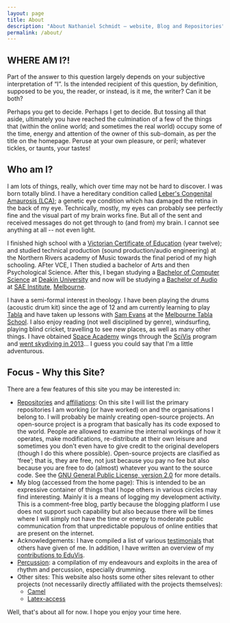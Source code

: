 ```yaml
---
layout: page
title: About
description: "About Nathaniel Schmidt – website, Blog and Repositories"
permalink: /about/
---
```


## WHERE AM I?!
Part of the answer to this question largely depends on your subjective interpretation of &ldquo;I&rdquo;. Is the intended recipient of this question, by 	definition, supposed to be you, the reader, or instead, is it me, the writer? Can it be both?

Perhaps you get to decide. Perhaps I get to decide. But tossing all that aside, ultimately you have reached the culmination of a few of the things that (within the online world; and sometimes the real world) occupy some of the time, energy and attention of the owner of this sub-domain, as per the title on the homepage. Peruse at your own pleasure, or peril; whatever tickles, or taunts, your tastes!

## Who am I?
I am lots of things, really, which over time may not be hard to discover. I was born totally blind. I have a hereditary condition called [Leber's Congenital Amaurosis (LCA)](https://ghr.nlm.nih.gov/condition/leber-congenital-amaurosis); a genetic eye condition which has damaged the retina in the back of my eye. Technically, mostly, my eyes can probably see perfectly fine and the visual part of my brain works fine. But all of the sent and received messages do not get through to (and from) my brain. I cannot see anything at all -- not even light.

I finished high school with a [Victorian Certificate of Education](https://www.vcaa.vic.edu.au/assessment/results/Pages/vce-certificate.aspx) (year twelve); and studied technical production (sound production/audio engineering) at the Northern Rivers academy of Music towards the final period of my high schooling. AFter VCE, I Then studied a bachelor of Arts and then Psychological Science. After this, I began studying a [Bachelor of Computer Science](https://apps.deakin.edu.au/current-students-courses/course.php?course=S306&version=1&keywords=&study_level=&area=) at [Deakin University](https://www.deakin.edu.au/) and now will be studying a [Bachelor of Audio](https://sae.edu.au/courses/audio/bachelor-of-audio/) at [SAE Institute](https://sae.edu.au), [Melbourne](https://sae.edu.au/campuses/melbourne/).

I have a semi-formal interest in theology. I have been playing the drums (acoustic drum kit) since the age of 12 and am currently learning to play [Tabla](https://www.britannica.com/art/tabla) and have taken up lessons with [Sam Evans](https://www.samevans.net.au/) at the [Melbourne Tabla School](https://www.melbournetablaschool.com/). I also enjoy reading (not well disciplined by genre), windsurfing, playing blind cricket, travelling to see new places, as well as many other things. I have obtained [Space Academy](https://www.spacecamp.com/space/academy) wings through the [SciVis](http://www.scivis.org/) program and [went skydiving in 2013](https://youtu.be/_SaK8kMQw4g?t=199)... I guess you could say that I'm a little adventurous.

## Focus - Why this Site?
There are a few features of this site you may be interested in:
* [Repositories](/repos/) and [affiliations](/orgs/): On this site I will list the primary repositories I am working (or have worked) on and the organisations I belong to. I will probably be mainly creating open-source projects. An open-source project is a program that basically has its code exposed to the world. People are allowed to examine the internal workings of how it operates, make modifications, re-distribute at their own leisure and sometimes you don't even have to give credit to the original developers (though I do this where possible). Open-source projects are clasified as &lsquo;free&rsquo;; that is, they are free, not just because you pay no fee but also because you are free to do (almost) whatever you want to the source code. See the [GNU General Public License, version 2.0](https://www.gnu.org/licenses/old-licenses/gpl-2.0.en.html) for more details.
* My blog (accessed from the home page): This is intended to be an expressive container of things that I hope others in various circles may find interesting. Mainly it is a means of logging my development activity. This is a comment-free blog, partly because the blogging platform I use does not support such capability but also because there will be times where I will simply not have the time or energy to moderate public communication from that unpredictable populous of online entities that are present on the internet.
* Acknowledgements: I have compiled a list of various [testimonials](/testimonials/) that others have given of me. In addition, I have written an overview of my [contributions to EduVis](/eduvis/).
* [Percussion](/percussio/): a compilation of my endeavours and exploits in the area of rhythm and percussion, especially drumming.
* Other sites: This website also hosts some other sites relevant to other projects (not necessarily directly affiliated with the projects themselves):
  * [Camel](/camel/)
  * [Latex-access](/latex-access.github.io/)

Well, that's about all for now. I hope you enjoy your time here.
